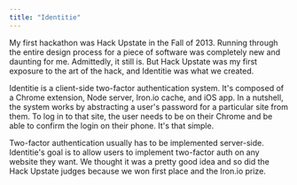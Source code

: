 ```yaml
---
title: "Identitie"
---
```

My first hackathon was Hack Upstate in the Fall of 2013. Running through the entire design process for a piece of software was completely new and daunting for me. Admittedly, it still is. But Hack Upstate was my first exposure to the art of the hack, and Identitie was what we created.

Identitie is a client-side two-factor authentication system. It's composed of a Chrome extension, Node server, Iron.io cache, and iOS app. In a nutshell, the system works by abstracting a user's password for a particular site from them. To log in to that site, the user needs to be on their Chrome and be able to confirm the login on their phone. It's that simple.

Two-factor authentication usually has to be implemented server-side. Identitie's goal is to allow users to implement two-factor auth on any website they want. We thought it was a pretty good idea and so did the Hack Upstate judges because we won first place and the Iron.io prize.
